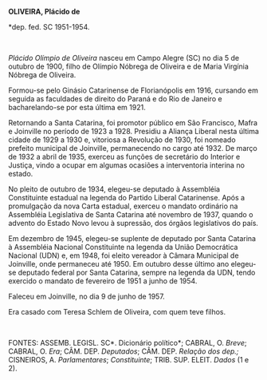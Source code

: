 **OLIVEIRA, Plácido de**

\*dep. fed. SC 1951-1954.

 

*Plácido Olímpio de Oliveira* nasceu em Campo Alegre (SC) no dia 5 de
outubro de 1900, filho de Olímpio Nóbrega de Oliveira e de Maria
Virgínia Nóbrega de Oliveira.

Formou-se pelo Ginásio Catarinense de Florianópolis em 1916, cursando em
seguida as faculdades de direito do Paraná e do Rio de Janeiro e
bacharelando-se por esta última em 1921.

Retornando a Santa Catarina, foi promotor público em São Francisco,
Mafra e Joinville no período de 1923 a 1928. Presidiu a Aliança Liberal
nesta última cidade de 1929 a 1930 e, vitoriosa a Revolução de 1930, foi
nomeado prefeito municipal de Joinville, permanecendo no cargo até 1932.
De março de 1932 a abril de 1935, exerceu as funções de secretário do
Interior e Justiça, vindo a ocupar em algumas ocasiões a interventoria
interina no estado.

No pleito de outubro de 1934, elegeu-se deputado à Assembléia
Constituinte estadual na legenda do Partido Liberal Catarinense. Após a
promulgação da nova Carta estadual, exerceu o mandato ordinário na
Assembléia Legislativa de Santa Catarina até novembro de 1937, quando o
advento do Estado Novo levou à supressão, dos órgãos legislativos do
país.

Em dezembro de 1945, elegeu-se suplente de deputado por Santa Catarina à
Assembléia Nacional Constituinte na legenda da União Democrática
Nacional (UDN) e, em 1948, foi eleito vereador à Câmara Municipal de
Joinville, onde permaneceu até 1950. Em outubro desse último ano
elegeu-se deputado federal por Santa Catarina, sempre na legenda da UDN,
tendo exercido o mandato de fevereiro de 1951 a junho de 1954.

Faleceu em Joinville, no dia 9 de junho de 1957.

Era casado com Teresa Schlem de Oliveira, com quem teve filhos.

 

FONTES: ASSEMB. LEGISL. SC*. Dicionário político*; CABRAL, O. *Breve*;
CABRAL, O. *Era*; CÂM. DEP. *Deputados*; CÂM. DEP. *Relação dos dep.;*
CISNEIROS, A. *Parlamentares*; *Constituinte*; TRIB. SUP. ELEIT. *Dados*
(1 e 2).

 
